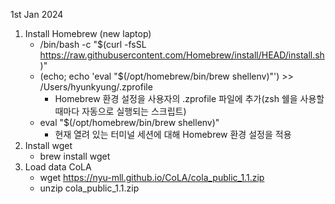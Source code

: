 
1st Jan 2024

1. Install Homebrew (new laptop)
   - /bin/bash -c "$(curl -fsSL https://raw.githubusercontent.com/Homebrew/install/HEAD/install.sh)"
   - (echo; echo 'eval "$(/opt/homebrew/bin/brew shellenv)"') >> /Users/hyunkyung/.zprofile
     - Homebrew 환경 설정을 사용자의 .zprofile 파일에 추가(zsh 쉘을 사용할 때마다 자동으로 실행되는 스크립트)
   - eval "$(/opt/homebrew/bin/brew shellenv)"
     - 현재 열려 있는 터미널 세션에 대해 Homebrew 환경 설정을 적용
2. Install wget
   - brew install wget
3. Load data CoLA
   - wget https://nyu-mll.github.io/CoLA/cola_public_1.1.zip
   - unzip cola_public_1.1.zip